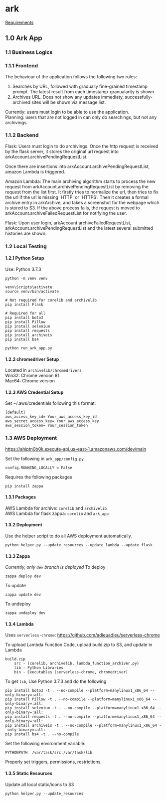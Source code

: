 # ark
[Requirements](http://www.cs.toronto.edu/~delara/courses/ece1779/projects/ECE1779-a3.pdf)


## 1.0 Ark App


### 1.1 Business Logics


### 1.1.1 Frontend
The behaviour of the application follows the following two rules:
1. Searches by URL, followed with gradually fine-grained timestamp prompt. The latest
result from each timestamp-granualarity is shown
2. Archives URL. Does not show any updates immediaty, successfully-archived sites
will be shown via message list.

Currently: users must login to be able to use the application.  
Planning: users that are not logged in can only do searchings, but not any archivings.


### 1.1.2 Backend
Flask: Users must login to do archivings. Once the http request is received by the flask server,
it stores the original url request into arkAccount.archivePendingRequestList.

Once there are insertions into arkAccount.archivePendingRequestList, amazon Lambda is triggered.

Amazon Lambda: The main archiving algorithm starts to process the new request from arkAccount.archivePendingRequestList 
by removing the request from the list first. It firstly tries to normalize the url, then tries to fix the 
url if the url is missing 'HTTP' or 'HTTPS'. Then it creates a formal archive entry in arkArchive, and takes
a screenshot for the webpage which is stored to S3. If the above process fails, the request is moved to
arkAccount.archiveFailedRequestList for notifying the user.

Flask: Upon user login, arkAccount.archiveFailedRequestList, arkAccount.archivePendingRequestList and
the latest several submitted histories are shown.


### 1.2 Local Testing


#### 1.2.1 Python Setup
Use: Python 3.7.3
```
python -m venv venv

venv\Scripts\activate
source venv/bin/activate

# Not required for corelib and archivelib
pip install Flask

# Required for all
pip install boto3
pip install Pillow
pip install selenium
pip install requests
pip install archiveis
pip install bs4

python run_ark_app.py
```


#### 1.2.2 chromedriver Setup
Located in `archivelib/chromedrivers`  
Win32: Chrome version 81  
Mac64: Chrome version


#### 1.2.3 AWS Credential Setup
Set ~/.aws/credentials following this format:

```
[default]
aws_access_key_id= Your_aws_access_key_id
aws_secret_access_key= Your_aws_access_key
aws_session_token= Your_session_token
```


### 1.3 AWS Deployment
https://ahiptn0b0k.execute-api.us-east-1.amazonaws.com/dev/main

Set the following in ```ark_app/config.py```
```
config.RUNNING_LOCALLY = False
```

Requires the following packages
```
pip install zappa
```


#### 1.3.1 Packages
AWS Lambda for archive: ```corelib``` and ```archivelib```  
AWS Lambda for flask zappa: ```corelib``` and ```ark_app```


#### 1.3.2 Deployment
Use the helper script to do all AWS deployment automatically.
```
python helper.py --update_resources --update_lambda --update_flask
```


#### 1.3.3 Zappa
*Currently, only `dev` branch is deployed*
To deploy
```
zappa deploy dev
```
To update
```
zappa update dev
```
To undeploy
```
zappa undeploy dev
```


#### 1.3.4 Lambda
Uses ```serverless-chrome```: https://github.com/adieuadieu/serverless-chrome


To upload Lambda Function Code, upload build.zip to S3, and update in Lambda
```
build.zip
    src - (corelib, archivelib, lambda_function_archiver.py)
    lib - Python Libraries
    bin - Executables (serverless-chrome, chromedriver)
```


To get `lib`, Use Python 3.7.3 and do the following
```
pip install boto3 -t . --no-compile --platform=manylinux1_x86_64 --only-binary=:all:
pip install Pillow -t . --no-compile --platform=manylinux1_x86_64 --only-binary=:all:
pip install selenium -t . --no-compile --platform=manylinux1_x86_64 --only-binary=:all:
pip install requests -t . --no-compile --platform=manylinux1_x86_64 --only-binary=:all:
pip install archiveis -t . --no-compile --platform=manylinux1_x86_64 --only-binary=:all:
pip install bs4 -t . --no-compile
```


Set the following environment variable:
```
PYTHONPATH	/var/task/src:/var/task/lib
```


Properly set triggers, permissions, restrictions.


#### 1.3.5 Static Resources
Update all local static/icons to S3
```
python helper.py --update_resources
```
